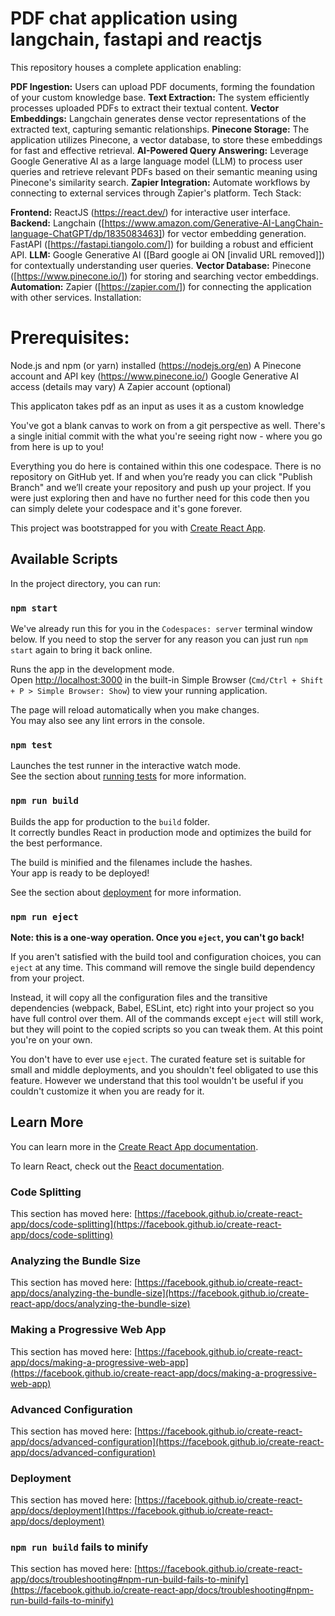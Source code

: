 # PDF chat application using langchain, fastapi and reactjs
This repository houses a complete application enabling:

 **PDF Ingestion:** Users can upload PDF documents, forming the foundation of your custom knowledge base.
**Text Extraction:** The system efficiently processes uploaded PDFs to extract their textual content.
**Vector Embeddings:** Langchain generates dense vector representations of the extracted text, capturing semantic relationships.
**Pinecone Storage:** The application utilizes Pinecone, a vector database, to store these embeddings for fast and effective retrieval.
**AI-Powered Query Answering:** Leverage Google Generative AI as a large language model (LLM) to process user queries and retrieve relevant PDFs based on their semantic meaning using Pinecone's similarity search.
**Zapier Integration:** Automate workflows by connecting to external services through Zapier's platform.
Tech Stack:

**Frontend:** ReactJS (https://react.dev/) for interactive user interface.
**Backend:**
Langchain ([https://www.amazon.com/Generative-AI-LangChain-language-ChatGPT/dp/1835083463]) for vector embedding generation.
FastAPI ([https://fastapi.tiangolo.com/]) for building a robust and efficient API.
**LLM:** Google Generative AI ([Bard google ai ON [invalid URL removed]]) for contextually understanding user queries.
**Vector Database:** Pinecone ([https://www.pinecone.io/]) for storing and searching vector embeddings.
**Automation:** Zapier ([https://zapier.com/]) for connecting the application with other services.
Installation:

# Prerequisites:
Node.js and npm (or yarn) installed (https://nodejs.org/en)
A Pinecone account and API key (https://www.pinecone.io/)
Google Generative AI access (details may vary)
A Zapier account (optional)


This applicaton takes pdf as an input as uses it as a custom knowledge 

You've got a blank canvas to work on from a git perspective as well. There's a single initial commit with the what you're seeing right now - where you go from here is up to you!

Everything you do here is contained within this one codespace. There is no repository on GitHub yet. If and when you’re ready you can click "Publish Branch" and we’ll create your repository and push up your project. If you were just exploring then and have no further need for this code then you can simply delete your codespace and it's gone forever.

This project was bootstrapped for you with [Create React App](https://github.com/facebook/create-react-app).

## Available Scripts

In the project directory, you can run:

### `npm start`

We've already run this for you in the `Codespaces: server` terminal window below. If you need to stop the server for any reason you can just run `npm start` again to bring it back online.

Runs the app in the development mode.\
Open [http://localhost:3000](http://localhost:3000) in the built-in Simple Browser (`Cmd/Ctrl + Shift + P > Simple Browser: Show`) to view your running application.

The page will reload automatically when you make changes.\
You may also see any lint errors in the console.

### `npm test`

Launches the test runner in the interactive watch mode.\
See the section about [running tests](https://facebook.github.io/create-react-app/docs/running-tests) for more information.

### `npm run build`

Builds the app for production to the `build` folder.\
It correctly bundles React in production mode and optimizes the build for the best performance.

The build is minified and the filenames include the hashes.\
Your app is ready to be deployed!

See the section about [deployment](https://facebook.github.io/create-react-app/docs/deployment) for more information.

### `npm run eject`

**Note: this is a one-way operation. Once you `eject`, you can't go back!**

If you aren't satisfied with the build tool and configuration choices, you can `eject` at any time. This command will remove the single build dependency from your project.

Instead, it will copy all the configuration files and the transitive dependencies (webpack, Babel, ESLint, etc) right into your project so you have full control over them. All of the commands except `eject` will still work, but they will point to the copied scripts so you can tweak them. At this point you're on your own.

You don't have to ever use `eject`. The curated feature set is suitable for small and middle deployments, and you shouldn't feel obligated to use this feature. However we understand that this tool wouldn't be useful if you couldn't customize it when you are ready for it.

## Learn More

You can learn more in the [Create React App documentation](https://facebook.github.io/create-react-app/docs/getting-started).

To learn React, check out the [React documentation](https://reactjs.org/).

### Code Splitting

This section has moved here: [https://facebook.github.io/create-react-app/docs/code-splitting](https://facebook.github.io/create-react-app/docs/code-splitting)

### Analyzing the Bundle Size

This section has moved here: [https://facebook.github.io/create-react-app/docs/analyzing-the-bundle-size](https://facebook.github.io/create-react-app/docs/analyzing-the-bundle-size)

### Making a Progressive Web App

This section has moved here: [https://facebook.github.io/create-react-app/docs/making-a-progressive-web-app](https://facebook.github.io/create-react-app/docs/making-a-progressive-web-app)

### Advanced Configuration

This section has moved here: [https://facebook.github.io/create-react-app/docs/advanced-configuration](https://facebook.github.io/create-react-app/docs/advanced-configuration)

### Deployment

This section has moved here: [https://facebook.github.io/create-react-app/docs/deployment](https://facebook.github.io/create-react-app/docs/deployment)

### `npm run build` fails to minify

This section has moved here: [https://facebook.github.io/create-react-app/docs/troubleshooting#npm-run-build-fails-to-minify](https://facebook.github.io/create-react-app/docs/troubleshooting#npm-run-build-fails-to-minify)
